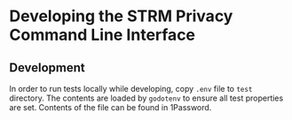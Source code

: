 # Developing the STRM Privacy Command Line Interface

## Development

In order to run tests locally while developing, copy `.env` file to `test` directory. The contents are loaded
by `godotenv` to ensure all test properties are set. Contents of the file can be found in 1Password.
